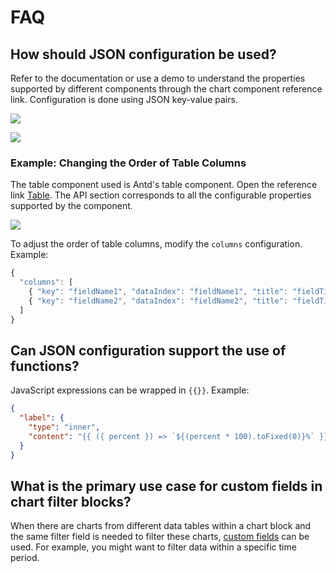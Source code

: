 # FAQ

## How should JSON configuration be used?

Refer to the documentation or use a demo to understand the properties supported by different components through the chart component reference link. Configuration is done using JSON key-value pairs.

<img src="https://static-docs.nocobase.com/202404212046877.png"/><br />

<img src="https://static-docs.nocobase.com/202404212047075.png"/>

### Example: Changing the Order of Table Columns

The table component used is Antd's table component. Open the reference link <a href="https://ant.design/components/table/" target="_blank">Table</a>. The API section corresponds to all the configurable properties supported by the component.

<img src="https://static-docs.nocobase.com/202404212052108.png"/>

To adjust the order of table columns, modify the `columns` configuration. Example:

```ts
{
  "columns": [
    { "key": "fieldName1", "dataIndex": "fieldName1", "title": "fieldTitle1" },
    { "key": "fieldName2", "dataIndex": "fieldName2", "title": "fieldTitle2" }
  ]
}
```

## Can JSON configuration support the use of functions?

JavaScript expressions can be wrapped in `{{}}`. Example:

```json
{
  "label": {
    "type": "inner",
    "content": "{{ ({ percent }) => `${(percent * 100).toFixed(0)}%` }}"
  }
}
```

## What is the primary use case for custom fields in chart filter blocks?

When there are charts from different data tables within a chart block and the same filter field is needed to filter these charts, [custom fields](./user/filter.md#custom-fields) can be used. For example, you might want to filter data within a specific time period.
